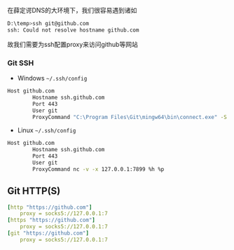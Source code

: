 在薛定谔DNS的大环境下，我们很容易遇到诸如
```bash
D:\temp>ssh git@github.com
ssh: Could not resolve hostname github.com
```

故我们需要为ssh配置proxy来访问github等网站

### Git SSH
- Windows
`~/.ssh/config`
```bash
Host github.com
        Hostname ssh.github.com
        Port 443
        User git
        ProxyCommand "C:\Program Files\Git\mingw64\bin\connect.exe" -S 127.0.0.1:7899 %h %p
```

- Linux
`~/.ssh/config`
```bash
Host github.com
        Hostname ssh.github.com
        Port 443
        User git
        ProxyCommand nc -v -x 127.0.0.1:7899 %h %p
```

## Git HTTP(S)
```yaml
[http "https://github.com"]
	proxy = socks5://127.0.0.1:7
[https "https://github.com"]
	proxy = socks5://127.0.0.1:7
[git "https://github.com"]
	proxy = socks5://127.0.0.1:7
```